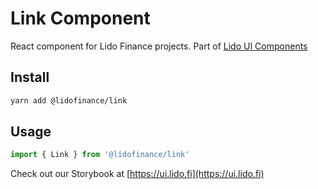 # Link Component

React component for Lido Finance projects.
Part of [Lido UI Components](https://github.com/lidofinance/ui/#readme)

## Install

```bash
yarn add @lidofinance/link
```

## Usage

```ts
import { Link } from '@lidofinance/link'
```

Check out our Storybook at [https://ui.lido.fi](https://ui.lido.fi)
